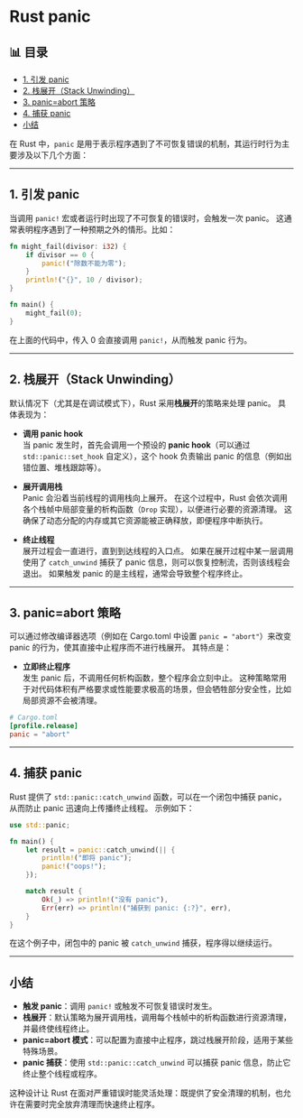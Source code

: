 ﻿# Rust panic


## 📊 目录

- [1. 引发 panic](#1-引发-panic)
- [2. 栈展开（Stack Unwinding）](#2-栈展开stack-unwinding)
- [3. panic=abort 策略](#3-panicabort-策略)
- [4. 捕获 panic](#4-捕获-panic)
- [小结](#小结)


在 Rust 中，`panic` 是用于表示程序遇到了不可恢复错误的机制，其运行时行为主要涉及以下几个方面：

---

## 1. 引发 panic

当调用 `panic!` 宏或者运行时出现了不可恢复的错误时，会触发一次 panic。
这通常表明程序遇到了一种预期之外的情形。比如：

```rust:src/main.rs
fn might_fail(divisor: i32) {
    if divisor == 0 {
        panic!("除数不能为零");
    }
    println!("{}", 10 / divisor);
}

fn main() {
    might_fail(0);
}
```

在上面的代码中，传入 0 会直接调用 `panic!`，从而触发 panic 行为。

---

## 2. 栈展开（Stack Unwinding）

默认情况下（尤其是在调试模式下），Rust 采用**栈展开**的策略来处理 panic。
具体表现为：

- **调用 panic hook**  
  当 panic 发生时，首先会调用一个预设的 **panic hook**（可以通过 `std::panic::set_hook` 自定义），这个 hook 负责输出 panic 的信息（例如出错位置、堆栈跟踪等）。

- **展开调用栈**  
  Panic 会沿着当前线程的调用栈向上展开。
  在这个过程中，Rust 会依次调用各个栈帧中局部变量的析构函数（`Drop` 实现），以便进行必要的资源清理。
  这确保了动态分配的内存或其它资源能被正确释放，即便程序中断执行。

- **终止线程**  
  展开过程会一直进行，直到到达线程的入口点。
  如果在展开过程中某一层调用使用了 `catch_unwind` 捕获了 panic 信息，则可以恢复控制流，否则该线程会退出。
  如果触发 panic 的是主线程，通常会导致整个程序终止。

---

## 3. panic=abort 策略

可以通过修改编译器选项（例如在 Cargo.toml 中设置 `panic = "abort"`）来改变 panic 的行为，使其直接中止程序而不进行栈展开。
其特点是：

- **立即终止程序**  
  发生 panic 后，不调用任何析构函数，整个程序会立刻中止。
  这种策略常用于对代码体积有严格要求或性能要求极高的场景，但会牺牲部分安全性，比如局部资源不会被清理。

```toml
# Cargo.toml
[profile.release]
panic = "abort"
```

---

## 4. 捕获 panic

Rust 提供了 `std::panic::catch_unwind` 函数，可以在一个闭包中捕获 panic，从而防止 panic 迅速向上传播终止线程。
示例如下：

```rust:src/main.rs
use std::panic;

fn main() {
    let result = panic::catch_unwind(|| {
        println!("即将 panic");
        panic!("oops!");
    });

    match result {
        Ok(_) => println!("没有 panic"),
        Err(err) => println!("捕获到 panic: {:?}", err),
    }
}
```

在这个例子中，闭包中的 panic 被 `catch_unwind` 捕获，程序得以继续运行。

---

## 小结

- **触发 panic**：调用 `panic!` 或触发不可恢复错误时发生。
- **栈展开**：默认策略为展开调用栈，调用每个栈帧中的析构函数进行资源清理，并最终使线程终止。
- **panic=abort 模式**：可以配置为直接中止程序，跳过栈展开阶段，适用于某些特殊场景。
- **panic 捕获**：使用 `std::panic::catch_unwind` 可以捕获 panic 信息，防止它终止整个线程或程序。

这种设计让 Rust 在面对严重错误时能灵活处理：既提供了安全清理的机制，也允许在需要时完全放弃清理而快速终止程序。

